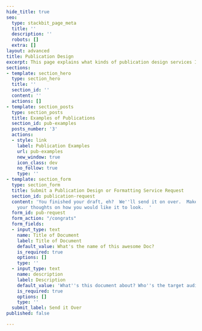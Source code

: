 ```yaml
---
hide_title: true
seo:
  type: stackbit_page_meta
  title: ''
  description: ''
  robots: []
  extra: []
layout: advanced
title: Publication Design
excerpt: This page explains what kinds of publication design services I provide.
sections:
- template: section_hero
  type: section_hero
  title: ''
  section_id: ''
  content: ''
  actions: []
- template: section_posts
  type: section_posts
  title: Examples of Publications
  section_id: pub-examples
  posts_number: '3'
  actions:
  - style: link
    label: Publication Examples
    url: pub-examples
    new_window: true
    icon_class: dev
    no_follow: true
    type: ''
- template: section_form
  type: section_form
  title: Submit a Publication Design or Formatting Service Request
  section_id: publication-request
  content: 'You finished your draft, eh?  We''ll send it on over.  Make sure you include
    your thoughts on how you would like it to look.  '
  form_id: pub-request
  form_action: "/congrats"
  form_fields:
  - input_type: text
    name: Title of Document
    label: Title of Document
    default_value: What's the name of this awesome Doc?
    is_required: true
    options: []
    type: ''
  - input_type: text
    name: description
    label: Description
    default_value: 'What''s this document about? Who''s the target audience? '
    is_required: true
    options: []
    type: ''
  submit_label: Send it Over
published: false

---
```

